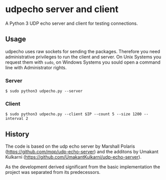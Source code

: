 # udpecho server and client

A Python 3 UDP echo server and client for testing connections.

## Usage

udpecho uses raw sockets for sending the packages. Therefore you need administrative
privileges to run the client and server. On Unix Systems you request them with `sudo`,
on Windows Systems you sould open a command line with Administrator rights.

### Server

```
$ sudo python3 udpecho.py --server
```

### Client

```
$ sudo python3 udpecho.py --client $IP --count 5 --size 1200 --interval 2
```

## History

The code is based on the udp echo server by Marshall Polaris (https://github.com/mqp/udp-echo-server) and the additons by Umakant Kulkarni (https://github.com/UmakantKulkarni/udp-echo-server).

As the development derived significant from the basic implementation the project was separated from its predecessors. 